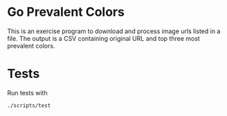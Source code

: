 # Go Prevalent Colors

This is an exercise program to download and process image urls listed in a file.
The output is a CSV containing original URL and top three most prevalent colors.

# Tests

Run tests with

    ./scripts/test
